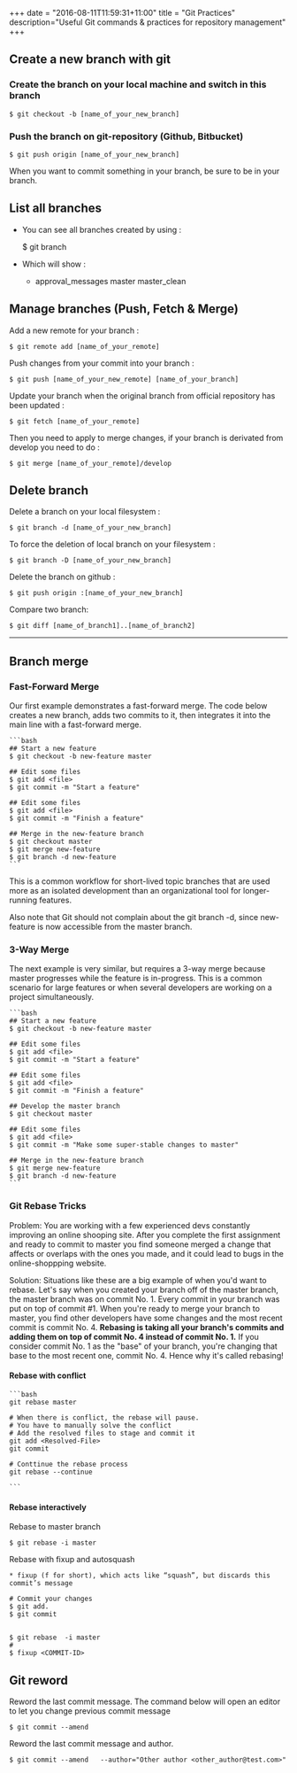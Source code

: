 +++
date = "2016-08-11T11:59:31+11:00"
title = "Git Practices"
description="Useful Git commands  & practices for repository management"
+++


## Create a new branch with git 

### Create the branch on your local machine and switch in this branch
        
    $ git checkout -b [name_of_your_new_branch]
		
### Push the branch on git-repository (Github, Bitbucket)

    $ git push origin [name_of_your_new_branch]

When you want to commit something in your branch, be sure to be in your branch.

## List all branches

* You can see all branches created by using :
    
    $ git branch

* Which will show :

    * approval_messages
    master
    master_clean

## Manage branches (Push, Fetch & Merge)

Add a new remote for your branch :

    $ git remote add [name_of_your_remote]

Push changes from your commit into your branch :

    $ git push [name_of_your_new_remote] [name_of_your_branch]

Update your branch when the original branch from official repository has been updated :

    $ git fetch [name_of_your_remote]

Then you need to apply to merge changes, if your branch is derivated from develop you need to do :

    $ git merge [name_of_your_remote]/develop

## Delete branch    

Delete a branch on your local filesystem :

    $ git branch -d [name_of_your_new_branch]

To force the deletion of local branch on your filesystem :

    $ git branch -D [name_of_your_new_branch]

Delete the branch on github :

    $ git push origin :[name_of_your_new_branch]

Compare two branch:

    $ git diff [name_of_branch1]..[name_of_branch2]

---

## Branch merge


### Fast-Forward Merge

Our first example demonstrates a fast-forward merge. The code below creates a new branch, adds two commits to it, then integrates it into the main line with a fast-forward merge.

    ```bash
    ## Start a new feature
    $ git checkout -b new-feature master
    
    ## Edit some files    
    $ git add <file>
    $ git commit -m "Start a feature"
    
    ## Edit some files    
    $ git add <file>
    $ git commit -m "Finish a feature"
    
    ## Merge in the new-feature branch    
    $ git checkout master
    $ git merge new-feature
    $ git branch -d new-feature
    ```

This is a common workflow for short-lived topic branches that are used more as an isolated development than an organizational tool for longer-running features.

Also note that Git should not complain about the git branch -d, since new-feature is now accessible from the master branch.

### 3-Way Merge

The next example is very similar, but requires a 3-way merge because master progresses while the feature is in-progress. This is a common scenario for large features or when several developers are working on a project simultaneously.

    ```bash
    ## Start a new feature
    $ git checkout -b new-feature master

    ## Edit some files
    $ git add <file>
    $ git commit -m "Start a feature"

    ## Edit some files
    $ git add <file>
    $ git commit -m "Finish a feature"

    ## Develop the master branch
    $ git checkout master

    ## Edit some files
    $ git add <file>
    $ git commit -m "Make some super-stable changes to master"

    ## Merge in the new-feature branch
    $ git merge new-feature
    $ git branch -d new-feature
    ```

### Git Rebase Tricks

Problem: You are working with a few experienced devs constantly improving an online shooping site. After you complete the first assignment and ready to commit to master you find someone merged a change that affects or overlaps with the ones you made, and it could lead to bugs in the online-shoppping website. 

Solution: Situations like these are a big example of when you'd want to rebase. Let's say when you created your branch off of the master branch, the master branch was on commit No. 1. Every commit in your branch was put on top of commit #1. When you're ready to merge your branch to master, you find  other developers have some changes and the most recent commit is commit No. 4. **Rebasing is taking all your branch's commits and adding them on top of commit No. 4 instead of commit No. 1.** If you consider commit No. 1 as the "base" of your branch, you're changing that base to the most recent one, commit No. 4. Hence why it's called rebasing!

#### Rebase with conflict 

    ```bash
    git rebase master

    # When there is conflict, the rebase will pause. 
    # You have to manually solve the conflict
    # Add the resolved files to stage and commit it
    git add <Resolved-File>
    git commit 

    # Conttinue the rebase process
    git rebase --continue

    ```

#### Rebase interactively

Rebase to master branch 

    $ git rebase -i master 

Rebase with fixup and autosquash

    
    * fixup (f for short), which acts like “squash”, but discards this commit’s message

    # Commit your changes
    $ git add. 
    $ git commit 


    $ git rebase  -i master
    # 
    $ fixup <COMMIT-ID>




## Git reword 

Reword the last commit message. The command below will open an editor to let you change previous commit message

    $ git commit --amend   

Reword the last commit message and author. 

    $ git commit --amend   --author="Other author <other_author@test.com>"

